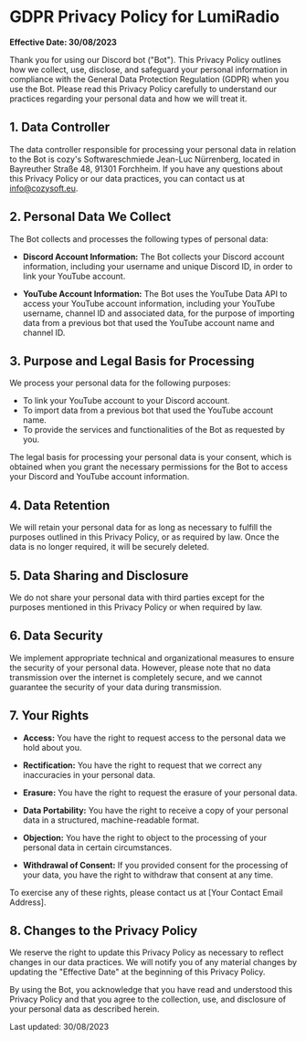# GDPR Privacy Policy for LumiRadio

**Effective Date: 30/08/2023**

Thank you for using our Discord bot ("Bot"). This Privacy Policy outlines how we collect, use, disclose, and safeguard your personal information in compliance with the General Data Protection Regulation (GDPR) when you use the Bot. Please read this Privacy Policy carefully to understand our practices regarding your personal data and how we will treat it.

## 1. Data Controller

The data controller responsible for processing your personal data in relation to the Bot is cozy's Softwareschmiede Jean-Luc Nürrenberg, located in Bayreuther Straße 48, 91301 Forchheim. If you have any questions about this Privacy Policy or our data practices, you can contact us at [info@cozysoft.eu](mailto:info@cozysoft.eu?subject=Questions%20about%20GDPR%20for%20Byers).

## 2. Personal Data We Collect

The Bot collects and processes the following types of personal data:

- **Discord Account Information:** The Bot collects your Discord account information, including your username and unique Discord ID, in order to link your YouTube account.

- **YouTube Account Information:** The Bot uses the YouTube Data API to access your YouTube account information, including your YouTube username, channel ID and associated data, for the purpose of importing data from a previous bot that used the YouTube account name and channel ID.

## 3. Purpose and Legal Basis for Processing

We process your personal data for the following purposes:

- To link your YouTube account to your Discord account.
- To import data from a previous bot that used the YouTube account name.
- To provide the services and functionalities of the Bot as requested by you.

The legal basis for processing your personal data is your consent, which is obtained when you grant the necessary permissions for the Bot to access your Discord and YouTube account information.

## 4. Data Retention

We will retain your personal data for as long as necessary to fulfill the purposes outlined in this Privacy Policy, or as required by law. Once the data is no longer required, it will be securely deleted.

## 5. Data Sharing and Disclosure

We do not share your personal data with third parties except for the purposes mentioned in this Privacy Policy or when required by law.

## 6. Data Security

We implement appropriate technical and organizational measures to ensure the security of your personal data. However, please note that no data transmission over the internet is completely secure, and we cannot guarantee the security of your data during transmission.

## 7. Your Rights

- **Access:** You have the right to request access to the personal data we hold about you.

- **Rectification:** You have the right to request that we correct any inaccuracies in your personal data.

- **Erasure:** You have the right to request the erasure of your personal data.

- **Data Portability:** You have the right to receive a copy of your personal data in a structured, machine-readable format.

- **Objection:** You have the right to object to the processing of your personal data in certain circumstances.

- **Withdrawal of Consent:** If you provided consent for the processing of your data, you have the right to withdraw that consent at any time.

To exercise any of these rights, please contact us at [Your Contact Email Address].

## 8. Changes to the Privacy Policy

We reserve the right to update this Privacy Policy as necessary to reflect changes in our data practices. We will notify you of any material changes by updating the "Effective Date" at the beginning of this Privacy Policy.

By using the Bot, you acknowledge that you have read and understood this Privacy Policy and that you agree to the collection, use, and disclosure of your personal data as described herein.

Last updated: 30/08/2023
